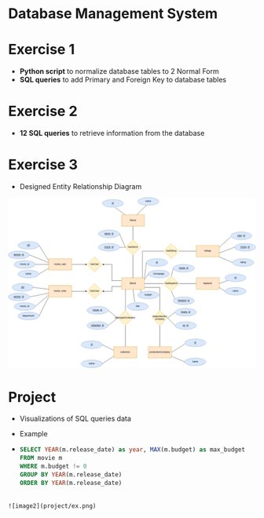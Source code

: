 # Database Management System

# Exercise 1

* **Python script** to normalize database tables to 2 Normal Form
* **SQL queries** to add Primary and Foreign Key to database tables

# Exercise 2

* **12 SQL queries** to retrieve information from the database

# Exercise 3

* Designed Entity Relationship Diagram

![image](exercise3/b.ER.png)

# Project

* Visualizations of SQL queries data

* Example

* ```sql
  SELECT YEAR(m.release_date) as year, MAX(m.budget) as max_budget
  FROM movie m 
  WHERE m.budget != 0
  GROUP BY YEAR(m.release_date)
  ORDER BY YEAR(m.release_date)
```

![image2](project/ex.png)



